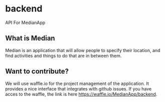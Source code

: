 # backend
API For MedianApp

## What is Median
Median is an application that will allow people to specify their location, and find activities and things to do that are in between them.

## Want to contribute?
We will use waffle.io for the project management of the application.  It provides a nice interface that integrates with github issues. If you have acces to the waffle, the link is here https://waffle.io/MedianApp/backend.
